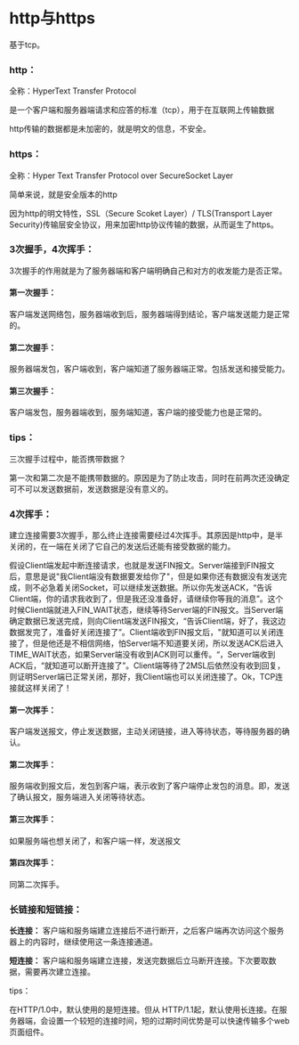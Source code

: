 # http与https

基于tcp。



### http：

全称：HyperText Transfer Protocol

是一个客户端和服务器端请求和应答的标准（tcp），用于在互联网上传输数据

http传输的数据都是未加密的，就是明文的信息，不安全。

### https： 

全称：Hyper Text Transfer Protocol over SecureSocket Layer

简单来说，就是安全版本的http

因为http的明文特性，SSL（Secure Scoket Layer）/ TLS(Transport Layer Security)传输层安全协议，用来加密http协议传输的数据，从而诞生了https。





### 3次握手，4次挥手：

3次握手的作用就是为了服务器端和客户端明确自己和对方的收发能力是否正常。



#### 第一次握手：

客户端发送网络包，服务器端收到后，服务器端得到结论，客户端发送能力是正常的。



#### 第二次握手：

服务器端发包，客户端收到，客户端知道了服务器端正常。包括发送和接受能力。



#### 第三次握手：

客户端发包，服务器端收到，服务端知道，客户端的接受能力也是正常的。



### tips：

三次握手过程中，能否携带数据？

第一次和第二次是不能携带数据的。原因是为了防止攻击，同时在前两次还没确定可不可以发送数据前，发送数据是没有意义的。





### 4次挥手：

建立连接需要3次握手，那么终止连接需要经过4次挥手。其原因是http中，是半关闭的，在一端在关闭了它自己的发送后还能有接受数据的能力。



假设Client端发起中断连接请求，也就是发送FIN报文。Server端接到FIN报文后，意思是说"我Client端没有数据要发给你了"，但是如果你还有数据没有发送完成，则不必急着关闭Socket，可以继续发送数据。所以你先发送ACK，“告诉Client端，你的请求我收到了，但是我还没准备好，请继续你等我的消息”。这个时候Client端就进入FIN_WAIT状态，继续等待Server端的FIN报文。当Server端确定数据已发送完成，则向Client端发送FIN报文，“告诉Client端，好了，我这边数据发完了，准备好关闭连接了”。Client端收到FIN报文后，"就知道可以关闭连接了，但是他还是不相信网络，怕Server端不知道要关闭，所以发送ACK后进入TIME_WAIT状态，如果Server端没有收到ACK则可以重传。“，Server端收到ACK后，“就知道可以断开连接了”。Client端等待了2MSL后依然没有收到回复，则证明Server端已正常关闭，那好，我Client端也可以关闭连接了。Ok，TCP连接就这样关闭了！



#### 第一次挥手：

客户端发送报文，停止发送数据，主动关闭链接，进入等待状态，等待服务器的确认。



#### 第二次挥手：

服务端收到报文后，发包到客户端，表示收到了客户端停止发包的消息。即，发送了确认报文，服务端进入关闭等待状态。



#### 第三次挥手：

如果服务端也想关闭了，和客户端一样，发送报文

#### 第四次挥手：

同第二次挥手。





### 长链接和短链接：

**长连接：** 客户端和服务端建立连接后不进行断开，之后客户端再次访问这个服务器上的内容时，继续使用这一条连接通道。

**短连接：** 客户端和服务端建立连接，发送完数据后立马断开连接。下次要取数据，需要再次建立连接。



tips：

在HTTP/1.0中，默认使用的是短连接。但从 HTTP/1.1起，默认使用长连接。在服务器端，会设置一个较短的连接时间，短的过期时间优势是可以快速传输多个web页面组件。



